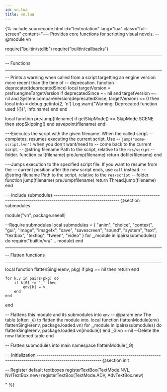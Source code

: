 ```yaml
---
id: vn.lua
title: vn.lua
---
```


<!--excerpt-->

{% include sourcecode.html id="textnotation" lang="lua" class="full-screen" content="--- Provides core functions for scripting visual novels.
--  @module vn

require(\"builtin/stdlib\")
require(\"builtin/callbacks\")

-- ----------------------------------------------------------------------------
--  Functions
-- ----------------------------------------------------------------------------

-- Prints a warning when called from a script targetting an engine version more recent than the time of
-- deprecation.
function deprecated(deprecatedSince)
    local targetVersion = prefs.engineTargetVersion
    if deprecatedSince ~= nil and targetVersion ~= nil
            and System.compareVersion(deprecatedSince, targetVersion) <= 0
    then
        local info = debug.getinfo(2, 'n')
        Log.warn(\"Warning: Deprecated function used (&#123;})\", info.name)
    end
end

local function preJump(filename)
    if getSkipMode() == SkipMode.SCENE then
        stopSkipping()
    end
    savepoint(filename)
end

---Executes the script with the given filename. When the called script
-- completes, resumes executing the current script. Use
-- <code>jump(\"some-script.lvn\")</code> when you don't want/need to
-- come back to the current script.
-- @string filename Path to the script, relative to the <code>res/script</code>
--         folder.
function call(filename)
    preJump(filename)
    return dofile(filename)
end


---Jumps execution to the specified script file. If you want to resume from the
-- current position after the new script ends, use <code>call</code> instead.
-- @string filename Path to the script, relative to the <code>res/script</code>
--         folder.
function jump(filename)
    preJump(filename)
    return Thread.jump(filename)
end

---Include submodules
-------------------------------------------------------------------------------------------------------------- @section submodules

module(\"vn\", package.seeall)

--Require submodules
local submodules = &#123;
    \"anim\",
    \"choice\",
    \"context\",
    \"gui\",
    \"image\",
    \"imagefx\",
    \"save\",
    \"savescreen\",
    \"sound\",
    \"system\",
    \"text\",
    \"textbox\",
    \"textlog\",
    \"tween\",
    \"video\"
}
for _,module in ipairs(submodules) do
    require(\"builtin/vn/\" .. module)
end

-- ----------------------------------------------------------------------------
--  Flatten functions
-- ----------------------------------------------------------------------------

local function flattenSingle(env, pkg)
    if pkg == nil then
        return
    end

    for k,v in pairs(pkg) do
        if k[0] ~= '_' then
            env[k] = v
        end
    end
end

-- Flattens this module and its submodules into <code>env</code>
-- @param env The table (often <code>_G</code>) to flatten the module into.
local function flattenModule(env)    
    flattenSingle(env, package.loaded.vn)
    for _,module in ipairs(submodules) do
        flattenSingle(env, package.loaded.vn[module])
    end
    _G.vn = nil --Delete the now flattened table
end

-- Flatten submodules into main namespace
flattenModule(_G)

---Initialization
-------------------------------------------------------------------------------------------------------------- @section init

-- Register default textboxes
registerTextBox(TextMode.NVL, NvlTextBox.new)
registerTextBox(TextMode.ADV, AdvTextBox.new)

" %}
                